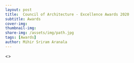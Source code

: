 ```yaml
---
layout: post
title:  Council of Architecture - Excellence Awards 2020
subtitle: Awards
cover-img: 
thumbnail-img:
share-img: /assets/img/path.jpg
tags: [Awards]
author: Mihir Sriram Aranala
---
```


<>